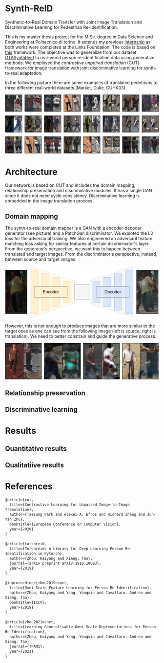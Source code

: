 # Synth-ReID
Synthetic-to-Real Domain Transfer with Joint Image Translation and Discriminative Learning for Pedestrian Re-Identification.

This is my master thesis project for the M.Sc. degree in Data Science and Engineering at Politecnico di torino. It extends my previous [internship](https://github.com/RoboTuan/GTASynthReid) as both works were completed at the Links Foundation. The code is based on [this](https://github.com/KaiyangZhou/deep-person-reid) framework.
The objective was to generalize from our dataset [GTASynthReid](https://github.com/RoboTuan/GTASynthReid) to real-world person re-identification data using generative methods. We employed the *contrastive unpaired translation* (CUT) framework for image translation with joint discriminative learning for synth-to-real adaptation.

In the following picture there are some examples of translated pedetrians to three different real-world datasets (Market, Duke, CUHK03).

![translations](https://github.com/RoboTuan/synth-reid/blob/main/images/Translation_examples.svg)


# Architecture
Our network is based on CUT and includes the domain mapping, relationship preservation and discriminative modules. It has a single GAN since it does not need cycle consistency. Discriminative learning is embedded in the image translation process

## Domain mapping
The synth-to-real domain mapper is a GAN with a encoder-decoder generator (see picture) and a PatchGan discriminator. We exploted the L2 loss for the adversarial training. We also engineered an adversaril feature matching loss asking for similar features at certain discriminator's layer. From the generator's perspective, we want this to hapeen between translated and target images. From the discriminator's perspective, instead, between source and target images.

![encoder-decoder](https://github.com/RoboTuan/synth-reid/blob/main/images/encoder_decoder.svg)

However, this is not enough to produce images that are more similar to the target ones as one can see from the following image (left is source, right is translation). We need to better constrain and guide the generative process.

![encoder-decoder](https://github.com/RoboTuan/synth-reid/blob/main/images/Gan_only.png)


## Relationship preservation

## Discriminative learning


# Results
## Quantitative results
## Qualitatiive results


# References

    @article{cut,
      title={Contrastive Learning for Unpaired Image-to-Image Translation},
      author={Taesung Park and Alexei A. Efros and Richard Zhang and Jun-Yan Zhu},
      booktitle={European Conference on Computer Vision},
      year={2020}
    }

    @article{torchreid,
      title={Torchreid: A Library for Deep Learning Person Re-Identification in Pytorch},
      author={Zhou, Kaiyang and Xiang, Tao},
      journal={arXiv preprint arXiv:1910.10093},
      year={2019}
    }
    
    @inproceedings{zhou2019osnet,
      title={Omni-Scale Feature Learning for Person Re-Identification},
      author={Zhou, Kaiyang and Yang, Yongxin and Cavallaro, Andrea and Xiang, Tao},
      booktitle={ICCV},
      year={2019}
    }

    @article{zhou2021osnet,
      title={Learning Generalisable Omni-Scale Representations for Person Re-Identification},
      author={Zhou, Kaiyang and Yang, Yongxin and Cavallaro, Andrea and Xiang, Tao},
      journal={TPAMI},
      year={2021}
    }
